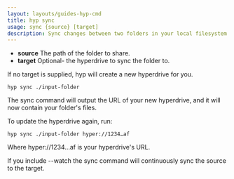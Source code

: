 ```yaml
---
layout: layouts/guides-hyp-cmd
title: hyp sync
usage: sync {source} [target]
description: Sync changes between two folders in your local filesystem or in hyperdrives.
---
```


  - **source** The path of the folder to share.
  - **target** Optional- the hyperdrive to sync the folder to.

If no target is supplied, hyp will create a new hyperdrive for you.

```
hyp sync ./input-folder
```

The sync command will output the URL of your new hyperdrive, and it will now contain your folder's files.

To update the hyperdrive again, run:

```
hyp sync ./input-folder hyper://1234…af
```

Where hyper://1234…af is your hyperdrive's URL.

<div class="info-aside">
  If you include --watch the sync command will continuously sync the source to the target.
</div>